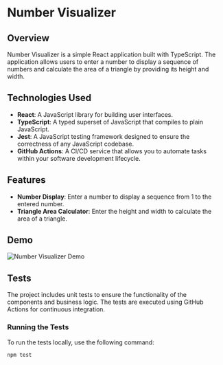 # Number Visualizer

## Overview

Number Visualizer is a simple React application built with TypeScript. The application allows users to enter a number to display a sequence of numbers and calculate the area of a triangle by providing its height and width.

## Technologies Used

- **React**: A JavaScript library for building user interfaces.
- **TypeScript**: A typed superset of JavaScript that compiles to plain JavaScript.
- **Jest**: A JavaScript testing framework designed to ensure the correctness of any JavaScript codebase.
- **GitHub Actions**: A CI/CD service that allows you to automate tasks within your software development lifecycle.

## Features

- **Number Display**: Enter a number to display a sequence from 1 to the entered number.
- **Triangle Area Calculator**: Enter the height and width to calculate the area of a triangle.

## Demo

![Number Visualizer Demo](https://s4.ezgif.com/tmp/ezgif-4-91cc92cb77.gif)

## Tests

The project includes unit tests to ensure the functionality of the components and business logic. The tests are executed using GitHub Actions for continuous integration.

### Running the Tests

To run the tests locally, use the following command:

```bash
npm test
```
